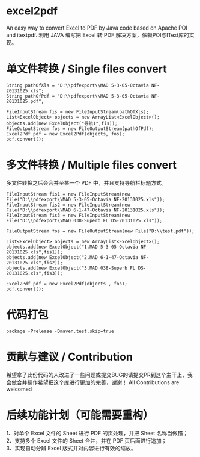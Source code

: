 # excel2pdf
An easy way to convert Excel to PDF by Java code based on Apache POI and itextpdf. 利用 JAVA 编写把 Excel 转 PDF 解决方案，依赖POI与IText库的实现。

# 单文件转换 / Single files convert
```
String pathOfXls = "D:\\pdfexport\\MAD 5-3-05-Octavia NF-20131025.xls";
String pathOfPdf = "D:\\pdfexport\\MAD 5-3-05-Octavia NF-20131025.pdf";

FileInputStream fis = new FileInputStream(pathOfXls);
List<ExcelObject> objects = new ArrayList<ExcelObject>();
objects.add(new ExcelObject("导航1",fis));
FileOutputStream fos = new FileOutputStream(pathOfPdf);
Excel2Pdf pdf = new Excel2Pdf(objects, fos);
pdf.convert();
```

# 多文件转换 / Multiple files convert
多文件转换之后会合并至某一个 PDF 中，并且支持导航栏标题方式。
```
FileInputStream fis1 = new FileInputStream(new File("D:\\pdfexport\\MAD 5-3-05-Octavia NF-20131025.xls"));
FileInputStream fis2 = new FileInputStream(new File("D:\\pdfexport\\MAD 6-1-47-Octavia NF-20131025.xls"));
FileInputStream fis3 = new FileInputStream(new File("D:\\pdfexport\\MAD 038-Superb FL DS-20131025.xls"));

FileOutputStream fos = new FileOutputStream(new File("D:\\test.pdf"));

List<ExcelObject> objects = new ArrayList<ExcelObject>();
objects.add(new ExcelObject("1.MAD 5-3-05-Octavia NF-20131025.xls",fis1));
objects.add(new ExcelObject("2.MAD 6-1-47-Octavia NF-20131025.xls",fis2));
objects.add(new ExcelObject("3.MAD 038-Superb FL DS-20131025.xls",fis3));

Excel2Pdf pdf = new Excel2Pdf(objects , fos);
pdf.convert();
```

# 代码打包
```
package -Prelease -Dmaven.test.skip=true
```

# 贡献与建议 / Contribution 
希望拿了此份代码的人改进了一些问题或提交BUG的请提交PR到这个主干上，我会做合并操作希望把这个库进行更加的完善，谢谢！
All Contributions are welcomed

# 后续功能计划（可能需要重构）
1、对单个 Excel 文件的 Sheet 进行 PDF 的页处理，并把 Sheet 名称当做锚；  
2、支持多个 Excel 文件的 Sheet 合并，并在 PDF 页后面进行追加；  
3、实现自动分辨 Excel 版式并对内容进行有效的缩放。  
  